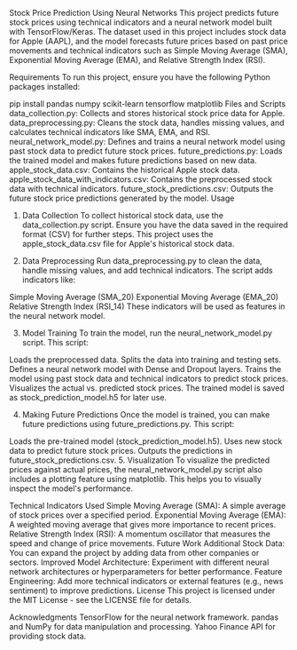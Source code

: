 Stock Price Prediction Using Neural Networks
This project predicts future stock prices using technical indicators and a neural network model built with TensorFlow/Keras. The dataset used in this project includes stock data for Apple (AAPL), and the model forecasts future prices based on past price movements and technical indicators such as Simple Moving Average (SMA), Exponential Moving Average (EMA), and Relative Strength Index (RSI).


Requirements
To run this project, ensure you have the following Python packages installed:


pip install pandas numpy scikit-learn tensorflow matplotlib
Files and Scripts
data_collection.py: Collects and stores historical stock price data for Apple.
data_preprocessing.py: Cleans the stock data, handles missing values, and calculates technical indicators like SMA, EMA, and RSI.
neural_network_model.py: Defines and trains a neural network model using past stock data to predict future stock prices.
future_predictions.py: Loads the trained model and makes future predictions based on new data.
apple_stock_data.csv: Contains the historical Apple stock data.
apple_stock_data_with_indicators.csv: Contains the preprocessed stock data with technical indicators.
future_stock_predictions.csv: Outputs the future stock price predictions generated by the model.
Usage
1. Data Collection
To collect historical stock data, use the data_collection.py script. Ensure you have the data saved in the required format (CSV) for further steps. This project uses the apple_stock_data.csv file for Apple's historical stock data.

2. Data Preprocessing
Run data_preprocessing.py to clean the data, handle missing values, and add technical indicators. The script adds indicators like:

Simple Moving Average (SMA_20)
Exponential Moving Average (EMA_20)
Relative Strength Index (RSI_14)
These indicators will be used as features in the neural network model.

3. Model Training
To train the model, run the neural_network_model.py script. This script:

Loads the preprocessed data.
Splits the data into training and testing sets.
Defines a neural network model with Dense and Dropout layers.
Trains the model using past stock data and technical indicators to predict stock prices.
Visualizes the actual vs. predicted stock prices.
The trained model is saved as stock_prediction_model.h5 for later use.

4. Making Future Predictions
Once the model is trained, you can make future predictions using future_predictions.py. This script:

Loads the pre-trained model (stock_prediction_model.h5).
Uses new stock data to predict future stock prices.
Outputs the predictions in future_stock_predictions.csv.
5. Visualization
To visualize the predicted prices against actual prices, the neural_network_model.py script also includes a plotting feature using matplotlib. This helps you to visually inspect the model's performance.

Technical Indicators Used
Simple Moving Average (SMA): A simple average of stock prices over a specified period.
Exponential Moving Average (EMA): A weighted moving average that gives more importance to recent prices.
Relative Strength Index (RSI): A momentum oscillator that measures the speed and change of price movements.
Future Work
Additional Stock Data: You can expand the project by adding data from other companies or sectors.
Improved Model Architecture: Experiment with different neural network architectures or hyperparameters for better performance.
Feature Engineering: Add more technical indicators or external features (e.g., news sentiment) to improve predictions.
License
This project is licensed under the MIT License - see the LICENSE file for details.

Acknowledgments
TensorFlow for the neural network framework.
pandas and NumPy for data manipulation and processing.
Yahoo Finance API for providing stock data.
